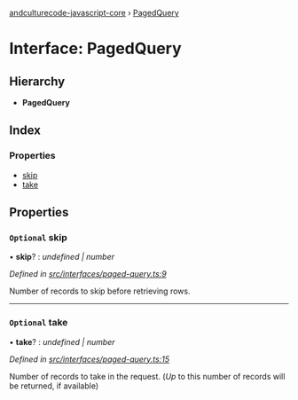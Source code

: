 [andculturecode-javascript-core](../README.md) › [PagedQuery](pagedquery.md)

# Interface: PagedQuery

## Hierarchy

* **PagedQuery**

## Index

### Properties

* [skip](pagedquery.md#optional-skip)
* [take](pagedquery.md#optional-take)

## Properties

### `Optional` skip

• **skip**? : *undefined | number*

*Defined in [src/interfaces/paged-query.ts:9](https://github.com/AndcultureCode/AndcultureCode.JavaScript.Core/blob/8072b39/src/interfaces/paged-query.ts#L9)*

Number of records to skip before retrieving rows.

___

### `Optional` take

• **take**? : *undefined | number*

*Defined in [src/interfaces/paged-query.ts:15](https://github.com/AndcultureCode/AndcultureCode.JavaScript.Core/blob/8072b39/src/interfaces/paged-query.ts#L15)*

Number of records to take in the request. (_Up_ to this number of records will be returned,
if available)
